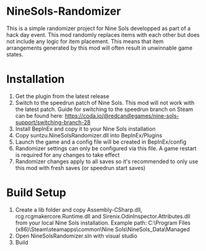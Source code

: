 # NineSols-Randomizer
This is a simple randomizer project for Nine Sols developped as part of a hack day event. This mod randomly replaces items with each other but does not include any logic for item placement. This means that item arrangements generated by this mod will often result in unwinnable game states. 

# Installation
1. Get the plugin from the latest release
2. Switch to the speedrun patch of Nine Sols. This mod will not work with the latest patch. 
   Guide for switching to the speedrun branch on Steam can be found here: https://coda.io/@redcandlegames/nine-sols-support/switching-branch-28
3. Install BepInEx and copy it to your Nine Sols installation
4. Copy suntzu.NineSolsRandomizer.dll into BepInEx/Plugins
5. Launch the game and a config file will be created in BepInEx/config
6. Randomizer settings can only be configured via this file. A game restart is required for any changes to take effect
7. Randomizer changes apply to all saves so it's recommended to only use this mod with fresh saves (or speedrun start saves)

# Build Setup
1. Create a lib folder and copy Assembly-CSharp.dll, rcg.rcgmakercore.Runtime.dll and Sirenix.OdinInspector.Attributes.dll from your local Nine Sols installation.
   Example path: C:\Program Files (x86)\Steam\steamapps\common\Nine Sols\NineSols_Data\Managed
2. Open NineSolsRandomizer.sln with visual studio
3. Build